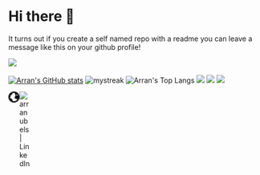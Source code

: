# Hi there 👋
It turns out if you create a self named repo with a readme you can leave a message like this on your github profile!

![](http://github-profile-summary-cards.vercel.app/api/cards/profile-details?username=arran4&theme=default)

[![Arran's GitHub stats](https://github-readme-stats.vercel.app/api?username=arran4)](https://github.com/anuraghazra/github-readme-stats)
<img src="https://github-readme-streak-stats.herokuapp.com/?user=arran4&count_private=true" alt="mystreak"/>
![Arran's Top Langs](https://github-readme-stats.vercel.app/api/top-langs/?username=arran4&layout=compact&count_private=true)
![](http://github-profile-summary-cards.vercel.app/api/cards/productive-time?username=arran4&theme=default&utcOffset=8)
![](http://github-profile-summary-cards.vercel.app/api/cards/repos-per-language?username=arran4&theme=default)
![](http://github-profile-summary-cards.vercel.app/api/cards/most-commit-language?username=arran4&theme=default)


[<img align="left" alt="arran4.github.io" width="22px" src="https://raw.githubusercontent.com/iconic/open-iconic/master/svg/globe.svg" />](https://arran4.github.io)
[<img align="left" alt="arranubels | LinkedIn" width="22px" src="https://cdn.jsdelivr.net/npm/simple-icons@v3/icons/linkedin.svg" />](https://linkedin.com/in/arranubels)
